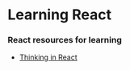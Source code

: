 Learning React
==============

### React resources for learning

- [Thinking in React](http://facebook.github.io/react/docs/thinking-in-react.html)
